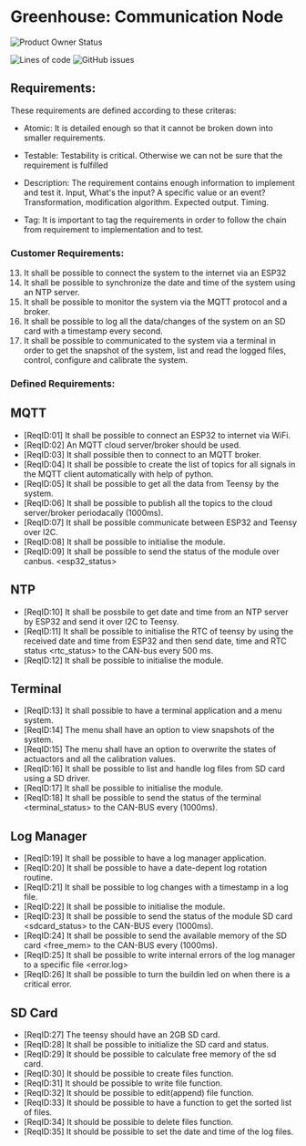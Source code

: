 # Greenhouse: Communication Node

![Product Owner Status](https://img.shields.io/badge/Product%20Owner%20Review-Approved-success?style=for-the-badge&logo=farfetch)

![Lines of code](https://img.shields.io/tokei/lines/github/farochmehri/communication-ht19) ![GitHub issues](https://img.shields.io/github/issues-raw/farochmehri/communication-ht19)

## Requirements:

These requirements are defined according to these criteras:
 - Atomic:
	It is detailed enough so that it cannot be broken down into smaller requirements.

 - Testable:
	Testability is critical. Otherwise we can not be sure that the requirement is fulfilled

 - Description:
	The requirement contains enough information to implement and test it.
	Input, What's the input? A specific value or an event?
	Transformation, modification algorithm.
	Expected output.
	Timing.

 - Tag:
	It is important to tag the requirements in order to follow the chain from requirement to 
	implementation and to test.
	

### Customer Requirements:

13. It shall be possible to connect the system to the internet via an ESP32
14. It shall be possible to synchronize the date and time of the system using an NTP server.
15. It shall be possible to monitor the system via the MQTT protocol and a broker.
16. It shall be possible to log all the data/changes of the system on an SD card with a timestamp every second.
17. It shall be possible to communicated to the system via a terminal in order to get the snapshot of the system, list and read the logged files, control, configure and calibrate the system.

### Defined Requirements:

## MQTT

* [ReqID:01] It shall be possible to connect an ESP32 to internet via WiFi.
* [ReqID:02] An MQTT cloud server/broker should be used. 
* [ReqID:03] It shall possible then to connect to an MQTT broker.
* [ReqID:04] It shall be possible to create the list of topics for all signals in the MQTT client automatically with help of python.
* [ReqID:05] It shall be possible to get all the data from Teensy by the system.
* [ReqID:06] It shall be possible to publish all the topics to the cloud server/broker periodacally (1000ms).
* [ReqID:07] It shall be possible communicate between ESP32 and Teensy over I2C.
* [ReqID:08] It shall be possible to initialise the module.
* [ReqID:09] It shall be possible to send the status of the module over canbus. <esp32_status>

## NTP

* [ReqID:10] It shall be possbile to get date and time from an NTP server by ESP32 and send it over I2C to Teensy.
* [ReqID:11] It shall be possible to initialise the RTC of teensy by using the received date and time from ESP32 and then send date, time and RTC status <rtc_status> to the CAN-bus every 500 ms.
* [ReqID:12] It shall be possible to initialise the module.

## Terminal

* [ReqID:13] It shall possible to have a terminal application and a menu system.
* [ReqID:14] The menu shall have an option to view snapshots of the system.
* [ReqID:15] The menu shall have an option to overwrite the states of actuactors and all the calibration values. 
* [ReqID:16] It shall be possible to list and handle log files from SD card using a SD driver. 
* [ReqID:17] It shall be possible to initialise the module.
* [ReqID:18] It shall be possible to send the status of the terminal <terminal_status> to the CAN-BUS every (1000ms).

## Log Manager

* [ReqID:19] It shall be possible to have a log manager application.
* [ReqID:20] It shall be possible to have a date-depent log rotation routine.
* [ReqID:21] It shall be possible to log changes with a timestamp in a log file.
* [ReqID:22] It shall be possible to initialise the module.
* [ReqID:23] It shall be possible to send the status of the module SD card <sdcard_status> to the CAN-BUS every (1000ms).
* [ReqID:24] It shall be possible to send the available memory of the SD card <free_mem> to the CAN-BUS every (1000ms).
* [ReqID:25] It shall be possible to write internal errors of the log manager to a specific file <error.log>
* [ReqID:26] It shall be possible to turn the buildin led on when there is a critical error.

## SD Card

* [ReqID:27] The teensy should have an 2GB SD card.
* [ReqID:28] It shall be possible to initialize the SD card and status.
* [ReqID:29] It should be possible to calculate free memory of the sd card. 
* [ReqID:30] It should be possible to create files function. 
* [ReqID:31] It should be possible to write file function.
* [ReqID:32] It should be possible to edit(append) file function.
* [ReqID:33] It should be possible to have a function to get the sorted list of files.
* [ReqID:34] It should be possible to delete files function.
* [ReqID:35] It should be possible to set the date and time of the log files.

